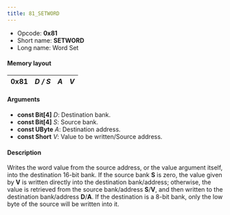 ```yaml
---
title: 81_SETWORD
---
```


- Opcode: **0x81**
- Short name: **SETWORD**
- Long name: Word Set

#### Memory layout

| 0x81 | *D / S* | *A* | *V* |
|------|---------|-----|-----|

#### Arguments

- **const Bit\[4\]** *D*: Destination bank.
- **const Bit\[4\]** *S*: Source bank.
- **const UByte** *A*: Destination address.
- **const Short** *V*: Value to be written/Source address.

#### Description

Writes the word value from the source address, or the value argument itself, into the destination 16-bit bank. If the source bank **S** is zero, the value given by **V** is written directly into the destination bank/address; otherwise, the value is retrieved from the source bank/address **S**/**V**, and then written to the destination bank/address **D**/**A**. If the destination is a 8-bit bank, only the low byte of the source will be written into it.

